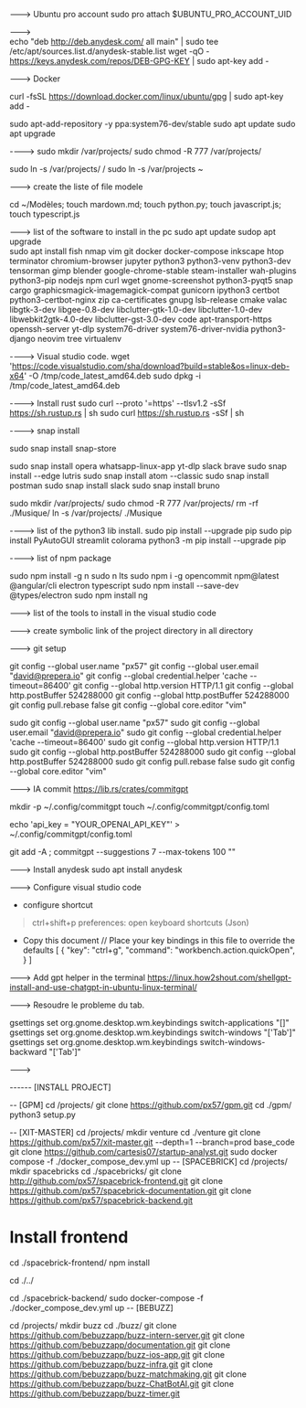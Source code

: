 
---> Ubuntu pro account
sudo pro attach $UBUNTU_PRO_ACCOUNT_UID

--->  
echo "deb http://deb.anydesk.com/ all main" | sudo tee /etc/apt/sources.list.d/anydesk-stable.list
wget -qO - https://keys.anydesk.com/repos/DEB-GPG-KEY | sudo apt-key add -


---> Docker 

curl -fsSL https://download.docker.com/linux/ubuntu/gpg | sudo apt-key add -

sudo apt-add-repository -y ppa:system76-dev/stable
sudo apt update 
sudo apt upgrade 

----> 
sudo mkdir /var/projects/
sudo chmod -R 777 /var/projects/

sudo ln -s /var/projects/ /
sudo ln -s /var/projects ~

---> create the liste of file modele
 
cd ~/Modèles; touch mardown.md; touch python.py; touch javascript.js; touch typescript.js

---> list of the software to install in the pc
sudo apt update 
sudop apt upgrade  
sudo apt install fish nmap vim git docker docker-compose inkscape htop terminator chromium-browser jupyter python3 python3-venv python3-dev tensorman gimp blender google-chrome-stable steam-installer wah-plugins python3-pip nodejs npm curl wget gnome-screenshot python3-pyqt5 snap cargo graphicsmagick-imagemagick-compat gunicorn ipython3 certbot python3-certbot-nginx zip ca-certificates gnupg lsb-release cmake valac libgtk-3-dev libgee-0.8-dev libclutter-gtk-1.0-dev libclutter-1.0-dev libwebkit2gtk-4.0-dev libclutter-gst-3.0-dev code apt-transport-https openssh-server yt-dlp system76-driver system76-driver-nvidia python3-django neovim tree virtualenv


----> Visual studio code.
wget 'https://code.visualstudio.com/sha/download?build=stable&os=linux-deb-x64' -O /tmp/code_latest_amd64.deb
sudo dpkg -i /tmp/code_latest_amd64.deb

----> Install rust
sudo curl --proto '=https' --tlsv1.2 -sSf https://sh.rustup.rs | sh
sudo curl https://sh.rustup.rs -sSf | sh

----> snap install 

sudo snap install snap-store

sudo snap install opera whatsapp-linux-app yt-dlp slack brave
sudo snap install --edge lutris 
sudo snap install atom --classic
sudo snap install postman
sudo snap install slack
sudo snap install bruno


sudo mkdir /var/projects/
sudo chmod -R 777 /var/projects/
rm -rf ./Musique/
ln -s /var/projects/ ./Musique 


----> list of the python3 lib install.
sudo pip install --upgrade pip
sudo pip install PyAutoGUI streamlit colorama
python3 -m pip install --upgrade pip

----> list of npm package

sudo npm install -g n
sudo n lts
sudo npm i -g opencommit npm@latest @angular/cli electron typescript
sudo npm install --save-dev @types/electron
sudo npm install ng


---> list of the tools to install in the visual studio code 

---> create symbolic link of the project directory in all directory 
 

---> git setup 

git config --global user.name "px57"
git config --global user.email "david@prepera.io"
git config --global credential.helper 'cache --timeout=86400'
git config --global http.version HTTP/1.1
git config --global http.postBuffer 524288000
git config --global http.postBuffer 524288000
git config pull.rebase false
git config --global core.editor "vim"

sudo git config --global user.name "px57"
sudo git config --global user.email "david@prepera.io"
sudo git config --global credential.helper 'cache --timeout=86400'
sudo git config --global http.version HTTP/1.1
sudo git config --global http.postBuffer 524288000
sudo git config --global http.postBuffer 524288000
sudo git config pull.rebase false
sudo git config --global core.editor "vim"


---> IA commit
https://lib.rs/crates/commitgpt

mkdir -p ~/.config/commitgpt
touch ~/.config/commitgpt/config.toml

echo 'api_key = "YOUR_OPENAI_API_KEY"' > ~/.config/commitgpt/config.toml

git add -A ; commitgpt --suggestions 7 --max-tokens 100 ""

---> Install anydesk
sudo apt install anydesk

---> Configure visual studio code

- configure shortcut 
> ctrl+shift+p
> preferences: open keyboard shortcuts (Json)
- Copy this document
// Place your key bindings in this file to override the defaults
[
    { "key": "ctrl+g", "command": "workbench.action.quickOpen", }
]


---> Add gpt helper in the terminal 
https://linux.how2shout.com/shellgpt-install-and-use-chatgpt-in-ubuntu-linux-terminal/

---> Resoudre le probleme du tab. 

gsettings set org.gnome.desktop.wm.keybindings switch-applications "[]"
gsettings set org.gnome.desktop.wm.keybindings switch-windows "['<Alt>Tab']"
gsettings set org.gnome.desktop.wm.keybindings switch-windows-backward "['<Shift><Alt>Tab']"

---> 

------ [INSTALL PROJECT]

-- [GPM]
cd /projects/
git clone https://github.com/px57/gpm.git
cd ./gpm/
python3 setup.py

-- [XIT-MASTER]
cd /projects/
mkdir venture
cd ./venture
git clone https://github.com/px57/xit-master.git --depth=1 --branch=prod base_code
git clone https://github.com/cartesis07/startup-analyst.git
sudo docker compose  -f ./docker_compose_dev.yml up
-- [SPACEBRICK]
cd /projects/
mkdir spacebricks
cd ./spacebricks/
git clone http://github.com/px57/spacebrick-frontend.git
git clone https://github.com/px57/spacebrick-documentation.git
git clone https://github.com/px57/spacebrick-backend.git

# Install frontend 
cd ./spacebrick-frontend/
npm install 

cd ./../

cd ./spacebrick-backend/
sudo docker-compose  -f ./docker_compose_dev.yml up
-- [BEBUZZ]

cd /projects/
mkdir buzz
cd ./buzz/
git clone https://github.com/bebuzzapp/buzz-intern-server.git
git clone https://github.com/bebuzzapp/documentation.git
git clone https://github.com/bebuzzapp/buzz-ios-app.git
git clone https://github.com/bebuzzapp/buzz-infra.git
git clone https://github.com/bebuzzapp/buzz-matchmaking.git 
git clone https://github.com/bebuzzapp/buzz-ChatBotAI.git
git clone https://github.com/bebuzzapp/buzz-timer.git
